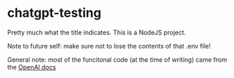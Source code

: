 # chatgpt-testing

Pretty much what the title indicates. This is a NodeJS project.

Note to future self: make sure not to lose the contents of that .env file!

General note: most of the funcitonal code (at the time of writing) came from the [OpenAI docs](https://platform.openai.com/docs/guides/streaming-responses?api-mode=chat&lang=javascript)
